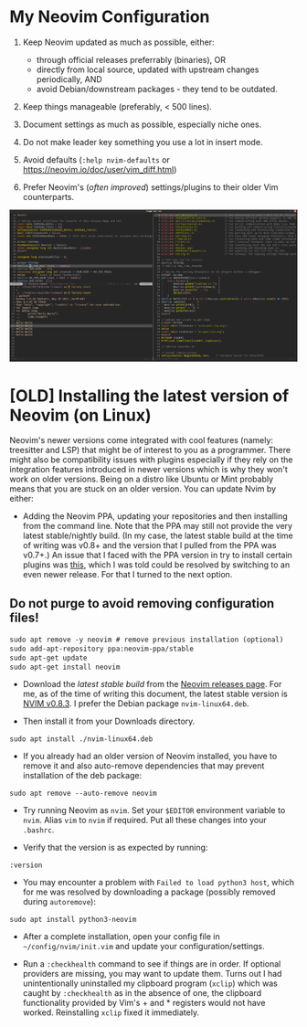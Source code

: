 # My Neovim Configuration

1. Keep Neovim updated as much as possible, either:
    - through official releases preferrably (binaries), OR
    - directly from local source, updated with upstream changes periodically, AND
    - avoid Debian/downstream packages - they tend to be outdated.

1. Keep things manageable (preferably, < 500 lines).

1. Document settings as much as possible, especially niche ones.

1. Do not make leader key something you use a lot in insert mode.

1. Avoid defaults (`:help nvim-defaults` or <https://neovim.io/doc/user/vim_diff.html>)

1. Prefer Neovim's (*often improved*) settings/plugins to their older Vim counterparts.

![Screenshot of Neovim with vertically split windows and a terminal](screenshot.png)

# [OLD] Installing the latest version of Neovim (on Linux)

Neovim's newer versions come integrated with cool features (namely: treesitter
and LSP) that might be of interest to you as a programmer. There might also be
compatibility issues with plugins especially if they rely on the integration
features introduced in newer versions which is why they won't work on older
versions. Being on a distro like Ubuntu or Mint probably means that you are
stuck on an older version. You can update Nvim by either:

* Adding the Neovim PPA, updating your repositories and then installing from
  the command line. Note that the PPA may still not provide the very latest
  stable/nightly build. (In my case, the latest stable build at the time of
  writing was v0.8+ and the version that I pulled from the PPA was v0.7+.) An
  issue that I faced with the PPA version in try to install certain plugins was
  [this](https://github.com/shaunsingh/nord.nvim/issues/113), which I was told
  could be resolved by switching to an even newer release. For that I turned to
  the next option.

## Do not purge to avoid removing configuration files!

```
sudo apt remove -y neovim # remove previous installation (optional)
sudo add-apt-repository ppa:neovim-ppa/stable
sudo apt-get update
sudo apt-get install neovim
```

* Download the *latest* *stable build* from the 
   [Neovim releases page](https://github.com/neovim/neovim/releases). 
   For me, as of the time of writing this document, the latest stable version is 
   [NVIM v0.8.3](https://github.com/neovim/neovim/releases/tag/stable). I prefer the
   Debian package `nvim-linux64.deb`.


* Then install it from your Downloads directory.

```
sudo apt install ./nvim-linux64.deb
```

* If you already had an older version of Neovim installed, you have to remove
  it and also auto-remove dependencies that may prevent installation of the deb
  package:

```
sudo apt remove --auto-remove neovim
```

* Try running Neovim as `nvim`. Set your `$EDITOR` environment variable to
  `nvim`. Alias `vim` to `nvim` if required. Put all these changes into your
  `.bashrc`.

* Verify that the version is as expected by running:

```
:version
```

* You may encounter a problem with `Failed to load python3 host`, which for me
  was resolved by downloading a package (possibly removed during `autoremove`):

```
sudo apt install python3-neovim
```

* After a complete installation, open your config file in
  `~/config/nvim/init.vim` and update your configuration/settings.

* Run a `:checkhealth` command to see if things are in order. If optional
  providers are missing, you may want to update them. Turns out I had
  unintentionally uninstalled my clipboard program (`xclip`) which was caught
  by `:checkhealth` as in the absence of one, the clipboard functionality
  provided by Vim's + and * registers would not have worked. Reinstalling
  `xclip` fixed it immediately.
